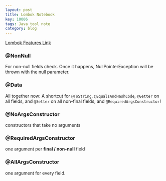 ```yaml
---
layout: post
title: Lombok Notebook
key: 10006
tags: Java tool note
category: blog
---
```


[Lombok Features Link](https://projectlombok.org/features/all)

<!--more-->

### @NonNull

For non-null fields check. Once it happens, NullPointerException will be thrown with the null parameter.

### @Data

All together now: A shortcut for `@ToString`, `@EqualsAndHashCode`, `@Getter` on all fields, and `@Setter` on all non-final fields, and `@RequiredArgsConstructor`!

### @NoArgsConstructor

constructors that take no arguments

### @RequiredArgsConstructor

one argument per **final / non-null** field

### @AllArgsConstructor

one argument for every field.